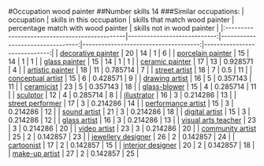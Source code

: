 #Occupation wood painter
##Number skills 14
###Similar occupations:
| occupation                                    |   skills in this occupation |   skills that match wood painter |   percentage match with wood painter |   skills not in wood painter |
|:----------------------------------------------|----------------------------:|---------------------------------:|-------------------------------------:|-----------------------------:|
| [decorative painter](decorative_painter.md)   |                          20 |                               14 |                             1        |                            6 |
| [porcelain painter](porcelain_painter.md)     |                          15 |                               14 |                             1        |                            1 |
| [glass painter](glass_painter.md)             |                          15 |                               14 |                             1        |                            1 |
| [ceramic painter](ceramic_painter.md)         |                          17 |                               13 |                             0.928571 |                            4 |
| [artistic painter](artistic_painter.md)       |                          18 |                               11 |                             0.785714 |                            7 |
| [street artist](street_artist.md)             |                          18 |                                7 |                             0.5      |                           11 |
| [conceptual artist](conceptual_artist.md)     |                          15 |                                6 |                             0.428571 |                            9 |
| [drawing artist](drawing_artist.md)           |                          16 |                                5 |                             0.357143 |                           11 |
| [ceramicist](ceramicist.md)                   |                          23 |                                5 |                             0.357143 |                           18 |
| [glass-blower](glass-blower.md)               |                          15 |                                4 |                             0.285714 |                           11 |
| [sculptor](sculptor.md)                       |                          12 |                                4 |                             0.285714 |                            8 |
| [illustrator](illustrator.md)                 |                          16 |                                3 |                             0.214286 |                           13 |
| [street performer](street_performer.md)       |                          17 |                                3 |                             0.214286 |                           14 |
| [performance artist](performance_artist.md)   |                          15 |                                3 |                             0.214286 |                           12 |
| [sound artist](sound_artist.md)               |                          21 |                                3 |                             0.214286 |                           18 |
| [digital artist](digital_artist.md)           |                          15 |                                3 |                             0.214286 |                           12 |
| [glass artist](glass_artist.md)               |                          16 |                                3 |                             0.214286 |                           13 |
| [visual arts teacher](visual_arts_teacher.md) |                          23 |                                3 |                             0.214286 |                           20 |
| [video artist](video_artist.md)               |                          23 |                                3 |                             0.214286 |                           20 |
| [community artist](community_artist.md)       |                          25 |                                2 |                             0.142857 |                           23 |
| [jewellery designer](jewellery_designer.md)   |                          26 |                                2 |                             0.142857 |                           24 |
| [cartoonist](cartoonist.md)                   |                          17 |                                2 |                             0.142857 |                           15 |
| [interior designer](interior_designer.md)     |                          20 |                                2 |                             0.142857 |                           18 |
| [make-up artist](make-up_artist.md)           |                          27 |                                2 |                             0.142857 |                           25 |

